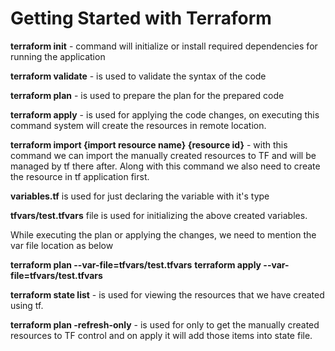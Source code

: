 # Getting Started with Terraform

**terraform init** - command will initialize or install required dependencies for running the application

**terraform validate** - is used to validate the syntax of the code

**terraform plan** - is used to prepare the plan for the prepared code

**terraform apply** - is used for applying the code changes, on executing this command system will create the resources in remote location.


**terraform import {import resource name} {resource id}** -  with this command we can import the manually created resources to TF and will be managed by tf there after. Along with this command we also need to create the resource in tf application first.

**variables.tf** is used for just declaring the variable with it's type

**tfvars/test.tfvars** file is used for initializing the above created variables.

While executing the plan or applying the changes, we need to mention the var file location as below

**terraform plan --var-file=tfvars/test.tfvars**
**terraform apply --var-file=tfvars/test.tfvars**

 **terraform state list** -  is used for viewing the resources that we have created using tf.
 
 **terraform plan -refresh-only** - is used for only to get the manually created resources to TF control and on apply it will add those items into state file. 